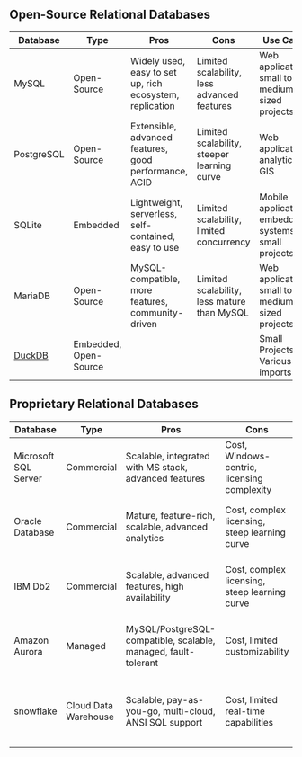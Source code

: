 ## Open-Source Relational Databases

| Database                      | Type                  | Pros                                                           | Cons                                          | Use Cases                                              |
| ----------------------------- | --------------------- | -------------------------------------------------------------- | --------------------------------------------- | ------------------------------------------------------ |
| MySQL                         | Open-Source           | Widely used, easy to set up, rich ecosystem, replication       | Limited scalability, less advanced features   | Web applications, small to medium-sized projects       |
| PostgreSQL                    | Open-Source           | Extensible, advanced features, good performance, ACID          | Limited scalability, steeper learning curve   | Web applications, analytics, GIS                       |
| SQLite                        | Embedded              | Lightweight, serverless, self-contained, easy to use           | Limited scalability, limited concurrency      | Mobile applications, embedded systems, small projects  |
| MariaDB                       | Open-Source           | MySQL-compatible, more features, community-driven              | Limited scalability, less mature than MySQL   | Web applications, small to medium-sized projects       |
| [DuckDB](https://duckdb.org/) | Embedded, Open-Source |                                                                |                                               | Small Projects, Various data imports                   |

## Proprietary Relational Databases

| Database                      | Type                  | Pros                                                           | Cons                                          | Use Cases                                              |
| ----------------------------- | --------------------- | -------------------------------------------------------------- | --------------------------------------------- | ------------------------------------------------------ |
| Microsoft SQL Server          | Commercial            | Scalable, integrated with MS stack, advanced features          | Cost, Windows-centric, licensing complexity   | Enterprise applications, MS stack integration          |
| Oracle Database               | Commercial            | Mature, feature-rich, scalable, advanced analytics             | Cost, complex licensing, steep learning curve | Large-scale applications, ERP, CRM, financial systems  |
| IBM Db2                       | Commercial            | Scalable, advanced features, high availability                 | Cost, complex licensing, steep learning curve | Enterprise applications, data warehousing, analytics   |
| Amazon Aurora                 | Managed               | MySQL/PostgreSQL-compatible, scalable, managed, fault-tolerant | Cost, limited customizability                 | Cloud applications, data warehousing, analytics        |
| snowflake                     | Cloud Data Warehouse  | Scalable, pay-as-you-go, multi-cloud, ANSI SQL support         | Cost, limited real-time capabilities          | Data warehousing, big data analytics, data integration |
